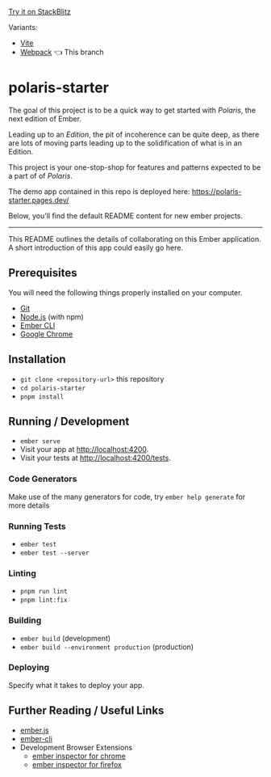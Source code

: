 [Try it on StackBlitz](https://stackblitz.com/github/nullVoxPopuli/polaris-starter/tree/main?file=README.md)

Variants:

- [Vite](https://github.com/NullVoxPopuli/polaris-starter/tree/main)
- [Webpack](https://github.com/NullVoxPopuli/polaris-starter/tree/webpack) 👈 This branch

# polaris-starter

The goal of this project is to be a quick way to get started with _Polaris_, the next edition of Ember.

Leading up to an _Edition_, the pit of incoherence can be quite deep, as there are lots of moving parts leading up to the solidification of what is in an Edition.

This project is your one-stop-shop for features and patterns expected to be a part of of _Polaris_.

The demo app contained in this repo is deployed here: https://polaris-starter.pages.dev/

Below, you'll find the default README content for new ember projects.

---

This README outlines the details of collaborating on this Ember application.
A short introduction of this app could easily go here.

## Prerequisites

You will need the following things properly installed on your computer.

- [Git](https://git-scm.com/)
- [Node.js](https://nodejs.org/) (with npm)
- [Ember CLI](https://cli.emberjs.com/release/)
- [Google Chrome](https://google.com/chrome/)

## Installation

- `git clone <repository-url>` this repository
- `cd polaris-starter`
- `pnpm install`

## Running / Development

- `ember serve`
- Visit your app at [http://localhost:4200](http://localhost:4200).
- Visit your tests at [http://localhost:4200/tests](http://localhost:4200/tests).

### Code Generators

Make use of the many generators for code, try `ember help generate` for more details

### Running Tests

- `ember test`
- `ember test --server`

### Linting

- `pnpm run lint`
- `pnpm lint:fix`

### Building

- `ember build` (development)
- `ember build --environment production` (production)

### Deploying

Specify what it takes to deploy your app.

## Further Reading / Useful Links

- [ember.js](https://emberjs.com/)
- [ember-cli](https://cli.emberjs.com/release/)
- Development Browser Extensions
  - [ember inspector for chrome](https://chrome.google.com/webstore/detail/ember-inspector/bmdblncegkenkacieihfhpjfppoconhi)
  - [ember inspector for firefox](https://addons.mozilla.org/en-US/firefox/addon/ember-inspector/)
